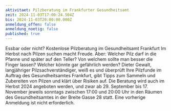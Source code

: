 ```yaml
---
aktivitaet: Pilzberatung im Frankfurter Gesundheitsamt
zeit: 2024-11-03T17:00:24.504Z
bis: 2024-11-03T20:00:00.000Z
anmeldung_offen: false
anmeldung_noetig: false
published: true
---
```

Essbar oder nicht? Kostenlose Pilzberatung im Gesundheitsamt Frankfurt Im Herbst nach Pilzen suchen macht Freude. Aber: Welcher Pilz darf in die Pfanne und später auf den Teller? Von welchem sollte man besser die Finger lassen? Welcher könnte gar gefährlich werden? Dieter Gewalt, langjähriger Pilzsachverständiger, weiß es und überprüft Ihre Pilzfunde im Auftrag des Gesundheitsamtes Frankfurt, gibt Tipps zum Sammeln und Zubereiten von Pilzen und klärt über Risiken auf. Die Beratung wird auch im Herbst 2024 angeboten werden, und zwar ab 29. September bis 17. November jeweils sonntags zwischen 17:00 und 20:00 Uhr in den Räumen des Gesundheitsamtes in der Breite Gasse 28 statt. Eine vorherige Anmeldung ist nicht erforderlich.